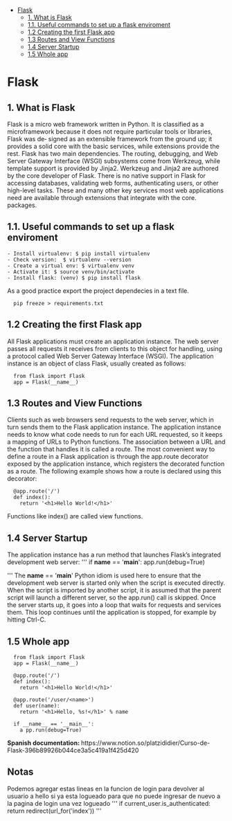 - [Flask](#flask)
  - [1. What is Flask](#1-what-is-flask)
  - [1.1. Useful commands to set up a flask enviroment](#11-useful-commands-to-set-up-a-flask-enviroment)
  - [1.2 Creating the first Flask app](#12-creating-the-first-flask-app)
  - [1.3 Routes and View Functions](#13-routes-and-view-functions)
  - [1.4 Server Startup](#14-server-startup)
  - [1.5 Whole app](#15-whole-app)
  
# Flask
## 1. What is Flask

  Flask is a micro web framework written in Python. It is classified as a microframework because it does not require particular tools or libraries, Flask was de‐
signed as an extensible framework from the ground up; it provides a solid core with the basic services, while extensions provide the rest.
  Flask has two main dependencies. The routing, debugging, and Web Server Gateway Interface (WSGI) subsystems come from Werkzeug, while template support is provided by Jinja2. Werkzeug and Jinja2 are authored by the core developer of Flask. 
  There is no native support in Flask for accessing databases, validating web forms, authenticating users, or other high-level tasks. These and many other key services most web applications need are available through extensions that integrate with the core.
packages.


## 1.1. Useful commands to set up a flask enviroment
  ```
  - Install virtualenv: $ pip install virtualenv
  - Check version:  $ virtualenv --version
  - Create a virtual env: $ virtualenv venv
  - Activate it: $ source venv/bin/activate
  - Install flask: (venv) $ pip install flask
  ```
  As a good practice export the project dependecies in a text file.
  ```
    pip freeze > requirements.txt
  ```
  ## 1.2 Creating the first Flask app
  
  All Flask applications must create an application instance. The web server passes all
requests it receives from clients to this object for handling, using a protocol called Web
Server Gateway Interface (WSGI). The application instance is an object of class Flask,
usually created as follows:
```
  from flask import Flask
  app = Flask(__name__)
```
  ## 1.3 Routes and View Functions

  Clients such as web browsers send requests to the web server, which in turn sends them to the Flask application instance. The application instance needs to know what code needs to run for each URL requested, so it keeps a mapping of URLs to Python functions. The association between a URL and the function that handles it is called a route.
  The most convenient way to define a route in a Flask application is through the app.route decorator exposed by the application instance, which registers the decorated function as a route. The following example shows how a route is declared using this decorator:
  
  ```
    @app.route('/')
    def index():
      return '<h1>Hello World!</h1>'
  ```
  Functions like index() are called view functions.
  ## 1.4 Server Startup
  The application instance has a run method that launches Flask’s integrated development web server:
  '''
    if __name__ == '__main__':
      app.run(debug=True)

  '''
  The __name__ == '__main__' Python idiom is used here to ensure that the development web server is started only when the script is executed directly. When the script is imported by another script, it is assumed that the parent script will launch a different server, so the app.run() call is skipped. Once the server starts up, it goes into a loop that waits for requests and services them. This loop continues until the application is stopped, for example by hitting Ctrl-C.
  
  ## 1.5 Whole app
  ```
    from flask import Flask
    app = Flask(__name__)
    
    @app.route('/')
    def index():
      return '<h1>Hello World!</h1>'
      
    @app.route('/user/<name>')
    def user(name):
      return '<h1>Hello, %s!</h1>' % name

    if __name__ == '__main__':
      a pp.run(debug=True)

  ```


  
<p><b>Spanish documentation: </b>https://www.notion.so/platzididier/Curso-de-Flask-396b89926b044ce3a5c419a1f425d420</p>

## Notas
Podemos agregar estas lineas en la funcion de login para devolver al usuario a hello si ya esta logueado para que no puede ingresar de nuevo a la pagina de login una vez logueado
    '''
    if current_user.is_authenticated:
        return redirect(url_for('index'))
    '''

